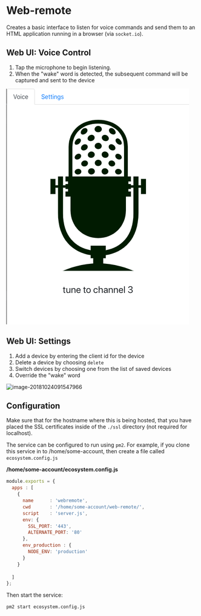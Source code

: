 # Web-remote

Creates a basic interface to listen for voice commands and send them to an HTML application running in a browser (via `socket.io`).

## Web UI: Voice Control

1. Tap the microphone to begin listening.
2. When the "wake" word is detected, the subsequent command will be captured and sent to the device

![image-20181024091441932](assets/screenshot.png)

## Web UI: Settings

1. Add a device by entering the client id for the device
2. Delete a device by choosing `delete`
3. Switch devices by choosing one from the list of saved devices
4. Override the "wake" word

![image-20181024091547966](/Users/cwagner/Sites/web-remote/assets/screenshot-settings.png)



## Configuration

Make sure that for the hostname where this is being hosted, that you have placed the SSL certificates inside of the `./ssl` directory (not required for localhost). 

The service can be configured to run using `pm2`. For example, if you clone this service in to /home/some-account, then create a file called `ecosystem.config.js` 

**/home/some-account/ecosystem.config.js**

```javascript
module.exports = {
  apps : [
    {
      name      : 'webremote',
      cwd       : '/home/some-account/web-remote/',
      script    : 'server.js',
      env: {
        SSL_PORT: '443',
        ALTERNATE_PORT: '80'
      },
      env_production : {
        NODE_ENV: 'production'
      }
    }

  ]
};
```

Then start the service:

```bash
pm2 start ecosystem.config.js
```
